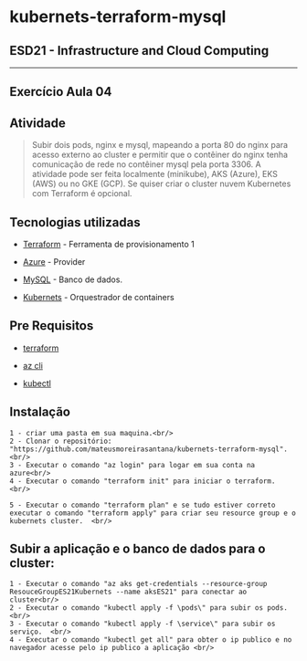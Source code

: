 # kubernets-terraform-mysql

## ESD21 - Infrastructure and Cloud Computing 

---------------------------------------------------------------------------------------------------------------

## Exercício Aula 04

## Atividade

>Subir dois pods, nginx e mysql, mapeando a porta 80 do nginx para acesso externo ao cluster e permitir que o contêiner do nginx tenha comunicação de rede no contêiner mysql pela porta 3306. 
A atividade pode ser feita localmente (minikube), AKS (Azure), EKS (AWS) ou no GKE (GCP). 
Se quiser criar o cluster nuvem Kubernetes com Terraform é opcional.
## Tecnologias utilizadas

- [Terraform](hhttps://www.terraform.io/) - Ferramenta de provisionamento
1
- [Azure](https://www.azure.microsoft.com/) - Provider

- [MySQL](https://www.mysql.com/) - Banco de dados.
- [Kubernets](https://kubernetes.io/) - Orquestrador de containers

## Pre Requisitos

- [terraform](https://www.terraform.io/downloads.html)

- [az cli](https://docs.microsoft.com/pt-br/cli/azure/install-azure-cli)
- [kubectl](https://kubernetes.io/docs/tasks/tools/)

## Instalação 


    1 - criar uma pasta em sua maquina.<br/>
    2 - Clonar o repositório: "https://github.com/mateusmoreirasantana/kubernets-terraform-mysql".  <br/>
    3 - Executar o comando "az login" para logar em sua conta na azure<br/>
    4 - Executar o comando "terraform init" para iniciar o terraform.  <br/>

    5 - Executar o comando "terraform plan" e se tudo estiver correto executar o comando "terraform apply" para criar seu resource group e o kubernets cluster.  <br/>



## Subir a aplicação e o banco de dados para o cluster:


    1 - Executar o comando "az aks get-credentials --resource-group ResouceGroupES21Kubernets --name aksES21" para conectar ao cluster<br/>
    2 - Executar o comando "kubectl apply -f \pods\" para subir os pods.  <br/>
    3 - Executar o comando "kubectl apply -f \service\" para subir os serviço.  <br/>
    4 - Executar o comando "kubectl get all" para obter o ip publico e no navegador acesse pelo ip publico a aplicação <br/>
